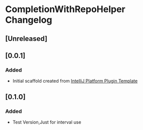 <!-- Keep a Changelog guide -> https://keepachangelog.com -->

# CompletionWithRepoHelper Changelog

## [Unreleased]

## [0.0.1]
### Added
- Initial scaffold created from [IntelliJ Platform Plugin Template](https://github.com/JetBrains/intellij-platform-plugin-template)


## [0.1.0]
### Added
- Test Version,Just for interval use
